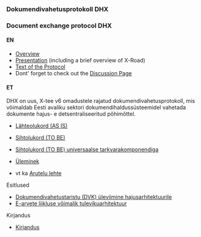 ### Dokumendivahetusprotokoll DHX

### Document exchange protocol DHX

#### EN

* [Overview](https://github.com/e-gov/DHX/blob/gh-pages/Overview.md)
* [Presentation](https://github.com/e-gov/DHX/blob/gh-pages/DHX_EN%20%282%29.pdf) (including a brief overview of X-Road)
* [Text of the Protocol](Protocol.md)
* Dont' forget to check out the [Discussion Page](https://github.com/e-gov/DHX/issues)

#### ET

DHX on uus, X-tee v6 omadustele rajatud dokumendivahetusprotokoll, mis võimaldab Eesti avaliku sektori dokumendihaldussüsteemidel vahetada dokumente hajus- e detsentraliseeritud põhimõttel.

* [Lähteolukord (AS IS)](https://github.com/e-gov/DHX/blob/gh-pages/img/DHXLahteolukord.PNG)
* [Sihtolukord (TO BE)](https://github.com/e-gov/DHX/blob/gh-pages/img/Sihtolukord.PNG)
* [Sihtolukord (TO BE) universaalse tarkvarakomponendiga](https://github.com/e-gov/DHX/blob/gh-pages/img/DHXSihtolukord.PNG)
* [Üleminek](https://github.com/e-gov/DHX/blob/gh-pages/img/DHXYleminek03.PNG)

* vt ka [Arutelu lehte](https://github.com/e-gov/DHX/issues)

Esitlused 
* [Dokumendivahetustaristu (DVK) üleviimine hajusarhitektuurile](http://slides.com/priitparmakson/dhx/fullscreen)
* [E-arvete liikluse võimalik tulevikuarhitektuur](https://github.com/e-gov/DHX/blob/gh-pages/E-arvete.md)

Kirjandus
* [Kirjandus](https://github.com/e-gov/DHX/blob/gh-pages/Kirjandus.md)
